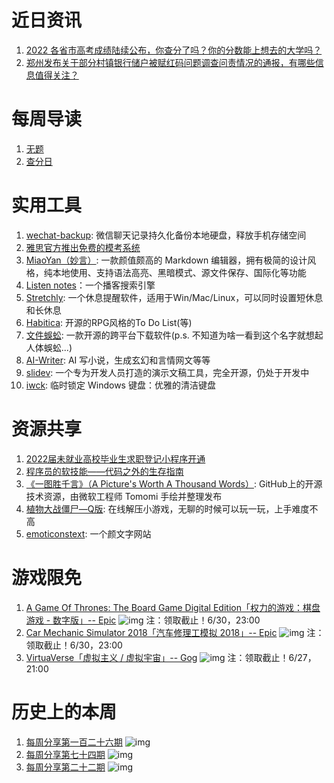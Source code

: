 # 近日资讯

1. [2022 各省市高考成绩陆续公布，你查分了吗？你的分数能上想去的大学吗？](https://www.zhihu.com/question/539066229)
2. [郑州发布关于部分村镇银行储户被赋红码问题调查问责情况的通报，有哪些信息值得关注？](https://www.zhihu.com/question/538986890)

# 每周导读

1. [无题](https://mp.weixin.qq.com/s/Z2YJQHLdtF1utOkbWk4NLQ)
2. [查分日](https://mp.weixin.qq.com/s/m7LdkBr9D1LjIPvYnaJIbg)
 
# 实用工具

1. [wechat-backup](https://github.com/greycodee/wechat-backup): 微信聊天记录持久化备份本地硬盘，释放手机存储空间
2. [雅思官方推出免费的模考系统](https://cdielts.gelielts.com/)
3. [MiaoYan（妙言）](https://github.com/tw93/MiaoYan): 一款颜值颇高的 Markdown 编辑器，拥有极简的设计风格，纯本地使用、支持语法高亮、黑暗模式、源文件保存、国际化等功能
4. [Listen notes](https://www.listennotes.com/zh-hans/)：一个播客搜索引擎
5. [Stretchly](https://github.com/hovancik/stretchly): 一个休息提醒软件，适用于Win/Mac/Linux，可以同时设置短休息和长休息
6. [Habitica](https://github.com/HabitRPG/habitica): 开源的RPG风格的To Do List(等)
7. [文件蜈蚣](http://www.filecxx.com/zh_CN/index.html): 一款开源的跨平台下载软件(p.s. 不知道为啥一看到这个名字就想起人体蜈蚣...)
8. [AI-Writer](https://github.com/BlinkDL/AI-Writer): AI 写小说，生成玄幻和言情网文等等
9. [slidev](https://github.com/slidevjs/slidev): 一个专为开发人员打造的演示文稿工具，完全开源，仍处于开发中
10. [iwck](https://github.com/Nigh/I-wanna-clean-keyboard): 临时锁定 Windows 键盘：优雅的清洁键盘 

# 资源共享

1. [2022届未就业高校毕业生求职登记小程序开通](http://www.mohrss.gov.cn/SYrlzyhshbzb/dongtaixinwen/buneiyaowen/rsxw/202206/t20220621_454804.html)
2. [程序员的软技能——代码之外的生存指南](https://github.com/forrestchang/programmer-soft-skills)
3. [《一图胜千言》（A Picture's Worth A Thousand Words）](https://github.com/girliemac/a-picture-is-worth-a-1000-words): GitHub上的开源技术资源，由微软工程师 Tomomi 手绘并整理发布
4. [植物大战僵尸—Q版](https://g.vsane.com/game/887/?continueFlag=f910e4df01c4f3cff124d5a496b69fd5): 在线解压小游戏，无聊的时候可以玩一玩，上手难度不高
5. [emoticonstext](https://www.emoticonstext.com/): 一个颜文字网站

# 游戏限免

1. [A Game Of Thrones: The Board Game Digital Edition「权力的游戏：棋盘游戏 - 数字版」-- Epic](https://store.epicgames.com/p/a-game-of-thrones-5858a3)
![img](http://mmbiz.qpic.cn/sz_mmbiz_png/pDARXZuibAKQ8ziaicKXVtHy1anfgHyArcCOSictrlB3icMiao1EWbTzF2M02qtBRYzibCcBzYiapMFJUzYBJovib98Hicibg/0?wx_fmt=png)
注：领取截止！6/30，23:00
2. [Car Mechanic Simulator 2018「汽车修理工模拟 2018」-- Epic](https://store.epicgames.com/p/car-mechanic-simulator-2018)
![img](http://mmbiz.qpic.cn/sz_mmbiz_png/pDARXZuibAKQ8ziaicKXVtHy1anfgHyArcChRqLoYUtCpLL2TGs3KiaRIqMQVQGWJ18vgz2icN6QqRV3Ua6qiaRkwtLg/0?wx_fmt=png)
注：领取截止！6/30，23:00
3. [VirtuaVerse「虚拟主义 / 虚拟宇宙」-- Gog](https://www.gog.com/zh/game/virtuaverse)
![img](http://mmbiz.qpic.cn/sz_mmbiz_png/pDARXZuibAKQ8ziaicKXVtHy1anfgHyArcCTXKg26F80gog33GKuZd4lYqXMibIqMCJLGqzXdetMZ6ApAHIicicng52g/0?wx_fmt=png)
注：领取截止！6/27，21:00

# 历史上的本周

1. [每周分享第一百二十六期](https://mp.weixin.qq.com/s/AxtILEi2NIKte_p6EijphQ)
![img](https://mmbiz.qpic.cn/sz_mmbiz_jpg/pDARXZuibAKSqcS5c98bw15jQgbgLaOAHRtr2wDjllIUOk2yye4HfXTibXDTxvQAIeyFMtickq394GSZBVPhpQvMg/640?wx_fmt=jpeg&wxfrom=5&wx_lazy=1&wx_co=1)
2. [每周分享第七十四期](https://mp.weixin.qq.com/s/-K9FzhoIdOK8_QAtuQgrGA)
![img](https://mmbiz.qpic.cn/sz_mmbiz_jpg/pDARXZuibAKQiaIKvialDpUf4JeGiaGcHXkMQ9fyqhZWhKsks0qbXS56Fq2uJYZnZglcBngmJuCxzd64vMKKglyJYA/640?wx_fmt=jpeg&wxfrom=5&wx_lazy=1&wx_co=1)
3. [每周分享第二十二期](https://mp.weixin.qq.com/s/Dw3jFBqIBJOJu9YUmAVdPQ)
![img](https://mmbiz.qpic.cn/mmbiz_png/pDARXZuibAKTYOWZ7opQVrNymFHQ7sud0RyJt5LicRiabDHS6Prnu9OKicNmaNdaTb13lUfVMQ6yrVEOnXXAM4JliaQ/640?wx_fmt=png&wxfrom=5&wx_lazy=1&wx_co=1)

